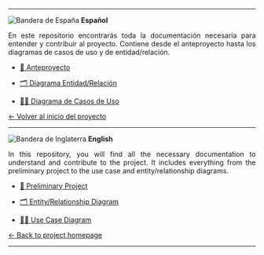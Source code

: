<div align="justify">
<hr>

![Bandera de España](https://flagcdn.com/24x18/es.png) **Español**

En este repositorio encontrarás toda la documentación necesaria para entender y contribuir al proyecto. Contiene desde el anteproyecto hasta los diagramas de casos de uso y de entidad/relación.

- [:pencil: Anteproyecto](español/anteproyecto.md)

- [:card_index_dividers: Diagrama Entidad/Relación](español/diagrama-entidad-relacion.md)

- [:technologist: Diagrama de Casos de Uso](español/diagrama-casos-uso.md)

[← Volver al inicio del proyecto](../../../)

<hr>

![Bandera de Inglaterra](https://flagcdn.com/24x18/gb.png) **English**

In this repository, you will find all the necessary documentation to understand and contribute to the project. It includes everything from the preliminary project to the use case and entity/relationship diagrams.

- [:pencil: Preliminary Project](english/preliminary_project.md)

- [:card_index_dividers: Entity/Relationship Diagram](english/entity-relationship-diagram.md)

- [:technologist: Use Case Diagram](english/use-case-diagram.md)

[← Back to project homepage](../../../)

<hr>



</div>
